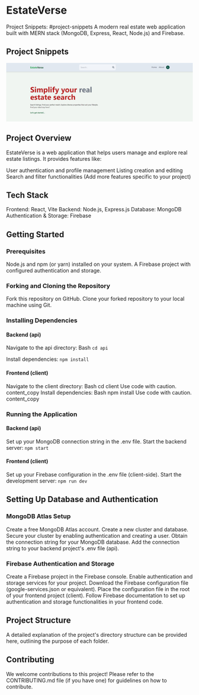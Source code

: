 # EstateVerse

Project Snippets: #project-snippets  A modern real estate web application built with MERN stack (MongoDB, Express, React, Node.js) and Firebase.

## Project Snippets 
![Header](images/header.jpg)

## Project Overview

EstateVerse is a web application that helps users manage and explore real estate listings. It provides features like:

User authentication and profile management
Listing creation and editing
Search and filter functionalities
(Add more features specific to your project)
## Tech Stack

Frontend: React, Vite
Backend: Node.js, Express.js
Database: MongoDB
Authentication & Storage: Firebase
## Getting Started

### Prerequisites

Node.js and npm (or yarn) installed on your system.
A Firebase project with configured authentication and storage.
### Forking and Cloning the Repository

Fork this repository on GitHub.
Clone your forked repository to your local machine using Git.
### Installing Dependencies

#### Backend (api)

Navigate to the api directory:
Bash
`cd api`

Install dependencies:
`npm install`

#### Frontend (client)

Navigate to the client directory:
Bash
cd client
Use code with caution.
content_copy
Install dependencies:
Bash
npm install
Use code with caution.
content_copy
### Running the Application

#### Backend (api)
Set up your MongoDB connection string in the .env file.
Start the backend server:
`npm start`

#### Frontend (client)
Set up your Firebase configuration in the .env file (client-side).
Start the development server:
`npm run dev`

## Setting Up Database and Authentication

### MongoDB Atlas Setup

Create a free MongoDB Atlas account.
Create a new cluster and database.
Secure your cluster by enabling authentication and creating a user.
Obtain the connection string for your MongoDB database.
Add the connection string to your backend project's .env file (api).
### Firebase Authentication and Storage

Create a Firebase project in the Firebase console.
Enable authentication and storage services for your project.
Download the Firebase configuration file (google-services.json or equivalent).
Place the configuration file in the root of your frontend project (client).
Follow Firebase documentation to set up authentication and storage functionalities in your frontend code.
## Project Structure

A detailed explanation of the project's directory structure can be provided here, outlining the purpose of each folder.

## Contributing

We welcome contributions to this project! Please refer to the CONTRIBUTING.md file (if you have one) for guidelines on how to contribute.
